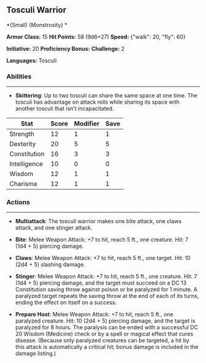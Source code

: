 ## Tosculi Warrior
*(Small) (Monstrosity) *

**Armor Class:** 15
**Hit Points:** 58 (9d6+27)
**Speed:** {"walk": 20, "fly": 60}

**Initiative:** 20
**Proficiency Bonus:**
**Challenge:** 2

**Languages:** Tosculi

### Abilities
 --- 
- **Skittering**: Up to two tosculi can share the same space at one time. The tosculi has advantage on attack rolls while sharing its space with another tosculi that isn't incapacitated.



| Stat | Score | Modifier | Save |
| ---- | ---- | ---- | ---- |
| Strength | 12 | 1 | 1 |
| Dexterity | 20 | 5 | 5 |
| Constitution | 16 | 3 | 3 |
| Intelligence | 10 | 0 | 0 |
| Wisdom | 12 | 1 | 1 |
| Charisma | 12 | 1 | 1 |

### Actions
 --- 
- **Multiattack**: The tosculi warrior makes one bite attack, one claws attack, and one stinger attack.

- **Bite**: Melee Weapon Attack: +7 to hit, reach 5 ft., one creature. Hit: 7 (1d4 + 5) piercing damage.

- **Claws**: Melee Weapon Attack: +7 to hit, reach 5 ft., one target. Hit: 10 (2d4 + 5) slashing damage.

- **Stinger**: Melee Weapon Attack: +7 to hit, reach 5 ft., one creature. Hit: 7 (1d4 + 5) piercing damage, and the target must succeed on a DC 13 Constitution saving throw against poison or be paralyzed for 1 minute. A paralyzed target repeats the saving throw at the end of each of its turns, ending the effect on itself on a success.

- **Prepare Host**: Melee Weapon Attack: +7 to hit, reach 5 ft., one paralyzed creature. Hit: 10 (2d4 + 5) piercing damage, and the target is paralyzed for 8 hours. The paralysis can be ended with a successful DC 20 Wisdom (Medicine) check or by a spell or magical effect that cures disease. (Because only paralyzed creatures can be targeted, a hit by this attack is automatically a critical hit; bonus damage is included in the damage listing.)

